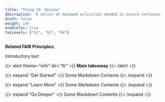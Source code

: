 ```yaml
---
title: "Thing 10: Review"
description: "A series of managed activities needed to ensure continued access to and functionality of the research compendium and its components for as long as necessary."
draft: false
weight: 100
enableToc: true
tocLevels: ["h2", "h3", "h4"]
---
```

**Related FAIR Principles:**

Introductory text

{{< alert theme="info" dir="ltr" >}}
**Main takeaway**
{{< /alert >}}<br>

{{< expand "Get Started" >}}
Some Markdown Contents
{{< /expand >}}

{{< expand "Learn More" >}}
Some Markdown Contents
{{< /expand >}}

{{< expand "Go Deeper" >}}
Some Markdown Contents
{{< /expand >}}
